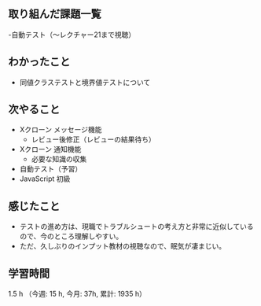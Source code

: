 ## 取り組んだ課題一覧
-自動テスト（〜レクチャー21まで視聴）    

## わかったこと
- 同値クラステストと境界値テストについて

## 次やること
- Xクローン メッセージ機能
    - レビュー後修正（レビューの結果待ち）
- Xクローン 通知機能
    - 必要な知識の収集
- 自動テスト（予習）
- JavaScript 初級
    
## 感じたこと
-  テストの進め方は、現職でトラブルシュートの考え方と非常に近似しているので、今のところ理解しやすい。
- ただ、久しぶりのインプット教材の視聴なので、眠気が凄まじい。

## 学習時間
1.5 h （今週: 15 h, 今月: 37h, 累計: 1935 h）